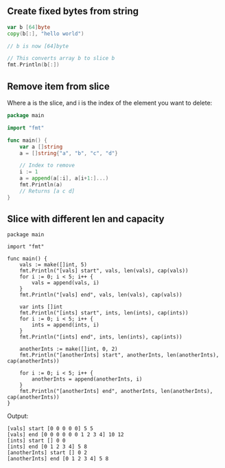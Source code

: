 ## Create fixed bytes from string

```go
var b [64]byte
copy(b[:], "hello world")

// b is now [64]byte

// This converts array b to slice b
fmt.Println(b[:])
```

## Remove item from slice

Where a is the slice, and i is the index of the element you want to delete:

```go
package main

import "fmt"

func main() {
	var a []string
	a = []string{"a", "b", "c", "d"}

	// Index to remove
	i := 1
	a = append(a[:i], a[i+1:]...)
	fmt.Println(a)
	// Returns [a c d]
}
```


## Slice with different len and capacity

```
package main

import "fmt"

func main() {
	vals := make([]int, 5)
	fmt.Println("[vals] start", vals, len(vals), cap(vals))
	for i := 0; i < 5; i++ {
		vals = append(vals, i)
	}
	fmt.Println("[vals] end", vals, len(vals), cap(vals))

	var ints []int
	fmt.Println("[ints] start", ints, len(ints), cap(ints))
	for i := 0; i < 5; i++ {
		ints = append(ints, i)
	}
	fmt.Println("[ints] end", ints, len(ints), cap(ints))

	anotherInts := make([]int, 0, 2)
	fmt.Println("[anotherInts] start", anotherInts, len(anotherInts), cap(anotherInts))

	for i := 0; i < 5; i++ {
		anotherInts = append(anotherInts, i)
	}
	fmt.Println("[anotherInts] end", anotherInts, len(anotherInts), cap(anotherInts))
}
```

Output:

```
[vals] start [0 0 0 0 0] 5 5
[vals] end [0 0 0 0 0 0 1 2 3 4] 10 12
[ints] start [] 0 0
[ints] end [0 1 2 3 4] 5 8
[anotherInts] start [] 0 2
[anotherInts] end [0 1 2 3 4] 5 8
```
